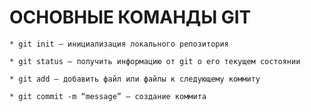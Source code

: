 # ОСНОВНЫЕ КОМАНДЫ GIT

    * git init – инициализация локального репозитория

    * git status – получить информацию от git о его текущем состоянии

    * git add – добавить файл или файлы к следующему коммиту

    * git commit -m “message” – создание коммита